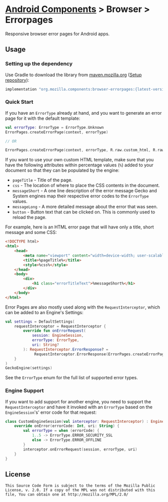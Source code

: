 # [Android Components](../../../README.md) > Browser > Errorpages

Responsive browser error pages for Android apps.

## Usage

### Setting up the dependency

Use Gradle to download the library from [maven.mozilla.org](https://maven.mozilla.org/) ([Setup repository](../../../README.md#maven-repository)):

```Groovy
implementation "org.mozilla.components:browser-errorpages:{latest-version}"
```
### Quick Start

If you have an `ErrorType` already at hand, and you want to generate an error page for it with the default template:

```kotlin
val errorType: ErrorType = ErrorType.Unknown
ErrorPages.createErrorPage(context, errorType)

// OR

ErrorPages.createErrorPage(context, errorType, R.raw.custom_html, R.raw.custom_css)
```

If you want to use your own custom HTML template, make sure that you have the following attributes within percentage values (`%`) added to your document so that they can be populated by the engine:
- `pageTitle` - Title of the page.
- `css` - The location of where to place the CSS contents in the document.
- `messageShort` - A one line description of the error message
Gecko and System engines map their respective error codes to the `ErrorType` values.
- `messageLong` - A more detailed message about the error that was seen.
- `button` - Button text that can be clicked on. This is commonly used to reload the page.

For example, here is an HTML error page that will have only a title, short message and some CSS:

```html
<!DOCTYPE html>
<html>
    <head>
        <meta name="viewport" content="width=device-width; user-scalable=false;" />
        <title>%pageTitle%</title>
        <style>%css%</style>
    </head>
    <body>
        <div>
            <h1 class="errorTitleText">%messageShort%</h1>
        </div>
    </body>
</html>
```

Error Pages are also mostly used along with the `RequestInterceptor`, which can be added to an Engine's Settings:

```kotlin
val settings = DefaultSettings(
    requestInterceptor = RequestInterceptor {
        override fun onErrorRequest(
            session: EngineSession,
            errorType: ErrorType,
            uri: String?
        ): RequestInterceptor.ErrorResponse? =
             RequestInterceptor.ErrorResponse(ErrorPages.createErrorPage(context, errorType))
    }
)
GeckoEngine(settings)
```

See the `ErrorType` enum for the full list of supported error types.

### Engine Support

If you want to add support for another engine, you need to support the `RequestInterceptor` and have it invoked with an `ErrorType` based on the `EngineSession`'s' error code for that request:

```kotlin
class CustomEngineSession(val interceptor: RequestInterceptor) : EngineSession {
    override onError(errorCode: Int, uri: String) {
        val errorType = when (errorCode) {
            1..5 -> ErrorType.ERROR_SECURITY_SSL
            else -> ErrorType.ERROR_OFFLINE
        }
        interceptor.onErrorRequest(session, errorType, uri)
    }
}
```

## License

    This Source Code Form is subject to the terms of the Mozilla Public
    License, v. 2.0. If a copy of the MPL was not distributed with this
    file, You can obtain one at http://mozilla.org/MPL/2.0/

